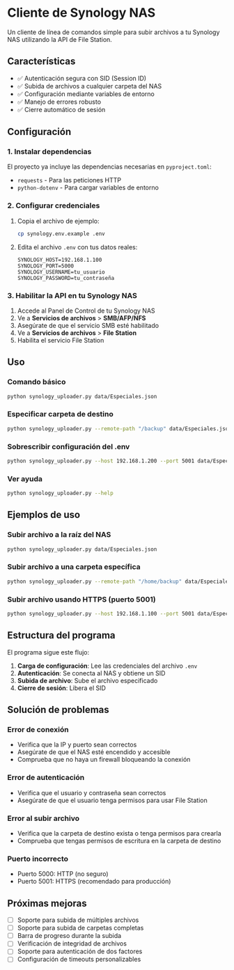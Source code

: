 # Cliente de Synology NAS

Un cliente de línea de comandos simple para subir archivos a tu Synology NAS utilizando la API de File Station.

## Características

- ✅ Autenticación segura con SID (Session ID)
- ✅ Subida de archivos a cualquier carpeta del NAS
- ✅ Configuración mediante variables de entorno
- ✅ Manejo de errores robusto
- ✅ Cierre automático de sesión

## Configuración

### 1. Instalar dependencias

El proyecto ya incluye las dependencias necesarias en `pyproject.toml`:
- `requests` - Para las peticiones HTTP
- `python-dotenv` - Para cargar variables de entorno

### 2. Configurar credenciales

1. Copia el archivo de ejemplo:
   ```bash
   cp synology.env.example .env
   ```

2. Edita el archivo `.env` con tus datos reales:
   ```env
   SYNOLOGY_HOST=192.168.1.100
   SYNOLOGY_PORT=5000
   SYNOLOGY_USERNAME=tu_usuario
   SYNOLOGY_PASSWORD=tu_contraseña
   ```

### 3. Habilitar la API en tu Synology NAS

1. Accede al Panel de Control de tu Synology NAS
2. Ve a **Servicios de archivos** > **SMB/AFP/NFS**
3. Asegúrate de que el servicio SMB esté habilitado
4. Ve a **Servicios de archivos** > **File Station**
5. Habilita el servicio File Station

## Uso

### Comando básico

```bash
python synology_uploader.py data/Especiales.json
```

### Especificar carpeta de destino

```bash
python synology_uploader.py --remote-path "/backup" data/Especiales.json
```

### Sobrescribir configuración del .env

```bash
python synology_uploader.py --host 192.168.1.200 --port 5001 data/Especiales.json
```

### Ver ayuda

```bash
python synology_uploader.py --help
```

## Ejemplos de uso

### Subir archivo a la raíz del NAS
```bash
python synology_uploader.py data/Especiales.json
```

### Subir archivo a una carpeta específica
```bash
python synology_uploader.py --remote-path "/home/backup" data/Especiales.json
```

### Subir archivo usando HTTPS (puerto 5001)
```bash
python synology_uploader.py --host 192.168.1.100 --port 5001 data/Especiales.json
```

## Estructura del programa

El programa sigue este flujo:

1. **Carga de configuración**: Lee las credenciales del archivo `.env`
2. **Autenticación**: Se conecta al NAS y obtiene un SID
3. **Subida de archivo**: Sube el archivo especificado
4. **Cierre de sesión**: Libera el SID

## Solución de problemas

### Error de conexión
- Verifica que la IP y puerto sean correctos
- Asegúrate de que el NAS esté encendido y accesible
- Comprueba que no haya un firewall bloqueando la conexión

### Error de autenticación
- Verifica que el usuario y contraseña sean correctos
- Asegúrate de que el usuario tenga permisos para usar File Station

### Error al subir archivo
- Verifica que la carpeta de destino exista o tenga permisos para crearla
- Comprueba que tengas permisos de escritura en la carpeta de destino

### Puerto incorrecto
- Puerto 5000: HTTP (no seguro)
- Puerto 5001: HTTPS (recomendado para producción)

## Próximas mejoras

- [ ] Soporte para subida de múltiples archivos
- [ ] Soporte para subida de carpetas completas
- [ ] Barra de progreso durante la subida
- [ ] Verificación de integridad de archivos
- [ ] Soporte para autenticación de dos factores
- [ ] Configuración de timeouts personalizables 